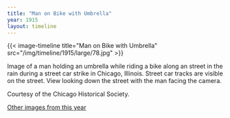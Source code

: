 ```yaml
---
title: "Man on Bike with Umbrella"
year: 1915
layout: timeline
---
```


{{< image-timeline title="Man on Bike with Umbrella" src="/img/timeline/1915/large/78.jpg" >}}


Image of a man holding an umbrella while riding a bike along an street in the rain during a street car strike in Chicago, Illinois. Street car tracks are visible on the street. View looking down the street with the man facing the camera. 

Courtesy of the Chicago Historical Society.  

[Other images from this year](/historical/timeline/1915)